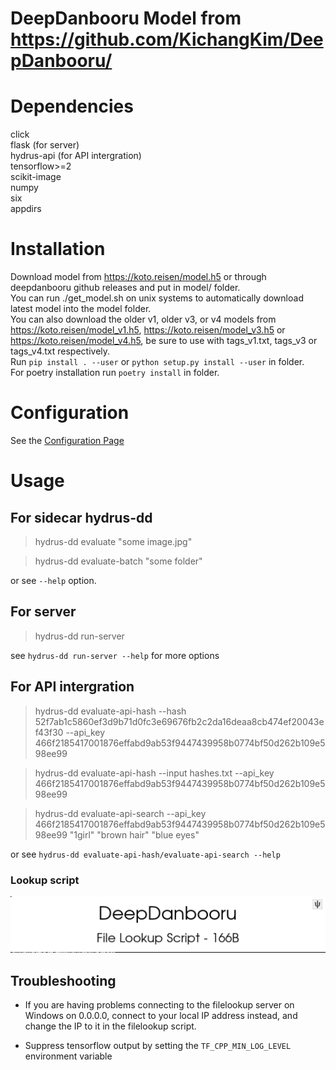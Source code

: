 # DeepDanbooru Model from https://github.com/KichangKim/DeepDanbooru/
# Dependencies
click  
flask (for server)  
hydrus-api (for API intergration)  
tensorflow>=2  
scikit-image  
numpy  
six  
appdirs

# Installation
Download model from https://koto.reisen/model.h5 or through deepdanbooru github releases and put in model/ folder.  
You can run ./get_model.sh on unix systems to automatically download latest model into the model folder.  
You can also download the older v1, older v3, or v4 models from https://koto.reisen/model_v1.h5, https://koto.reisen/model_v3.h5 or https://koto.reisen/model_v4.h5, be sure to use with tags_v1.txt, tags_v3 or tags_v4.txt respectively.  
Run `pip install . --user` or `python setup.py install --user` in folder.  
For poetry installation run `poetry install` in folder.
# Configuration
See the [Configuration Page](https://gitgud.io/koto/hydrus-dd/-/wikis/Configuration)
# Usage
## For sidecar hydrus-dd
> hydrus-dd evaluate "some image.jpg"  

> hydrus-dd evaluate-batch "some folder"  

or see `--help` option.
## For server
> hydrus-dd run-server  

see `hydrus-dd run-server --help` for more options  

## For API intergration
> hydrus-dd evaluate-api-hash --hash 52f7ab1c5860ef3d9b71d0fc3e69676fb2c2da16deaa8cb474ef20043ef43f30 --api_key 466f2185417001876effabd9ab53f9447439958b0774bf50d262b109e598ee99  

> hydrus-dd evaluate-api-hash --input hashes.txt --api_key 466f2185417001876effabd9ab53f9447439958b0774bf50d262b109e598ee99  

> hydrus-dd evaluate-api-search --api_key 466f2185417001876effabd9ab53f9447439958b0774bf50d262b109e598ee99 "1girl" "brown hair" "blue eyes"  

or see `hydrus-dd evaluate-api-hash/evaluate-api-search --help`  

### Lookup script  
![filelookup](DeepDanbooru.png)


## Troubleshooting  

* If you are having problems connecting to the filelookup server on Windows on 0.0.0.0, connect to your local IP address instead, and change the IP to it in the filelookup script.  

* Suppress tensorflow output by setting the `TF_CPP_MIN_LOG_LEVEL` environment variable  